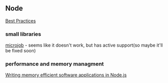 ## Node

[Best Practices](./BEST-PRACTICE-README.md)


### small libraries

[microjob](https://github.com/wilk/microjob) - seems like it doesn't work, but has active support(so maybe it'll be fixed soon)

### performance and memory managment

[Writing memory efficient software applications in Node.js](https://medium.com/dev-bits/writing-memory-efficient-software-applications-in-node-js-5575f646b67f)